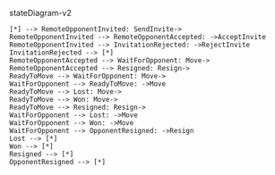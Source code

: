 stateDiagram-v2

    [*] --> RemoteOpponentInvited: SendInvite->
    RemoteOpponentInvited --> RemoteOpponentAccepted: ->AcceptInvite
    RemoteOpponentInvited --> InvitationRejected: ->RejectInvite
    InvitationRejected --> [*]
    RemoteOpponentAccepted --> WaitForOpponent: Move->
    RemoteOpponentAccepted --> Resigned: Resign->
    ReadyToMove --> WaitForOpponent: Move->
    WaitForOpponent --> ReadyToMove: ->Move
    ReadyToMove --> Lost: Move->
    ReadyToMove --> Won: Move->
    ReadyToMove --> Resigned: Resign->
    WaitForOpponent --> Lost: ->Move
    WaitForOpponent --> Won: ->Move
    WaitForOpponent --> OpponentResigned: ->Resign    
    Lost --> [*]
    Won --> [*]
    Resigned --> [*]
    OpponentResigned --> [*]
